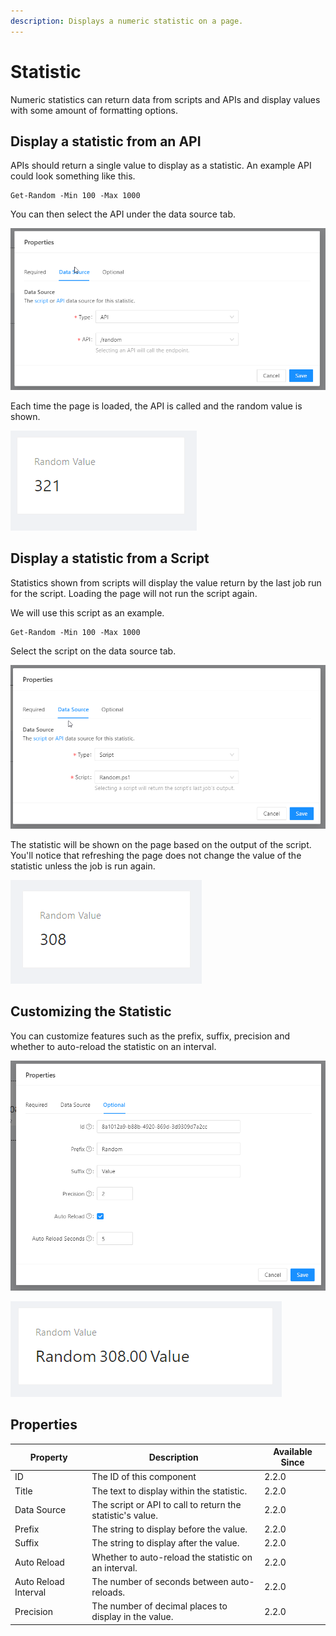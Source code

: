 ```yaml
---
description: Displays a numeric statistic on a page.
---
```


# Statistic

Numeric statistics can return data from scripts and APIs and display values with some amount of formatting options.&#x20;

## Display a statistic from an API

APIs should return a single value to display as a statistic. An example API could look something like this.&#x20;

```
Get-Random -Min 100 -Max 1000
```

You can then select the API under the data source tab.&#x20;

![](<../../.gitbook/assets/image (266).png>)

Each time the page is loaded, the API is called and the random value is shown.&#x20;

![](<../../.gitbook/assets/image (268).png>)

## Display a statistic from a Script

Statistics shown from scripts will display the value return by the last job run for the script. Loading the page will not run the script again.&#x20;

We will use this script as an example.

```
Get-Random -Min 100 -Max 1000
```

Select the script on the data source tab.&#x20;

![](<../../.gitbook/assets/image (269).png>)

The statistic will be shown on the page based on the output of the script. You'll notice that refreshing the page does not change the value of the statistic unless the job is run again.&#x20;

![](<../../.gitbook/assets/image (270).png>)

## Customizing the Statistic

You can customize features such as the prefix, suffix, precision and whether to auto-reload the statistic on an interval.&#x20;

![](<../../.gitbook/assets/image (271).png>)

![](<../../.gitbook/assets/image (272).png>)

## Properties

| Property             | Description                                                | Available Since |
| -------------------- | ---------------------------------------------------------- | --------------- |
| ID                   | The ID of this component                                   | 2.2.0           |
| Title                | The text to display within the statistic.                  | 2.2.0           |
| Data Source          | The script or API to call to return the statistic's value. | 2.2.0           |
| Prefix               | The string to display before the value.                    | 2.2.0           |
| Suffix               | The string to display after the value.                     | 2.2.0           |
| Auto Reload          | Whether to auto-reload the statistic on an interval.       | 2.2.0           |
| Auto Reload Interval | The number of seconds between auto-reloads.                | 2.2.0           |
| Precision            | The number of decimal places to display in the value.      | 2.2.0           |

